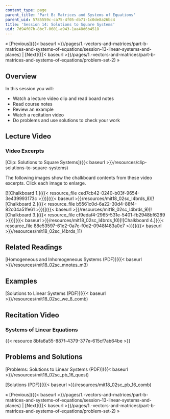 ```yaml
---
content_type: page
parent_title: 'Part B: Matrices and Systems of Equations'
parent_uid: 5785559c-ca75-4f05-db71-1c0de8a26bc4
title: 'Session 14: Solutions to Square Systems'
uid: 7d94f07b-8bc7-0601-a943-1aa48d6b4518
---
```


« [Previous]({{< baseurl >}}/pages/1.-vectors-and-matrices/part-b-matrices-and-systems-of-equations/session-13-linear-systems-and-planes) | [Next]({{< baseurl >}}/pages/1.-vectors-and-matrices/part-b-matrices-and-systems-of-equations/problem-set-2) »

Overview
--------

In this session you will:

*   Watch a lecture video clip and read board notes
*   Read course notes
*   Review an example
*   Watch a recitation video
*   Do problems and use solutions to check your work

Lecture Video
-------------

### Video Excerpts

[Clip: Solutions to Square Systems]({{< baseurl >}}/resources/clip-solutions-to-square-systems)

The following images show the chalkboard contents from these video excerpts. Click each image to enlarge.

[![Chalkboard 1.]({{< resource_file ced7cb42-0240-b03f-9654-3e439993173c >}})]({{< baseurl >}}/resources/mit18_02sc_l4brds_8)[![Chalkboard 2.]({{< resource_file b5561c0d-6a22-30d4-88f4-82c04a51fe61 >}})]({{< baseurl >}}/resources/mit18_02sc_l4brds_9)[![Chalkboard 3.]({{< resource_file cf9edaf4-2965-531e-5401-fb2948bf6289 >}})]({{< baseurl >}}/resources/mit18_02sc_l4brds_10)[![Chalkboard 4.]({{< resource_file 88e53597-61e2-0a7c-f0d2-0948f483a0e7 >}})]({{< baseurl >}}/resources/mit18_02sc_l4brds_11)

Related Readings
----------------

[Homogeneous and Inhomogeneous Systems (PDF)]({{< baseurl >}}/resources/mit18_02sc_mnotes_m3)

Examples
--------

[Solutions to Linear Systems (PDF)]({{< baseurl >}}/resources/mit18_02sc_we_8_comb)

Recitation Video
----------------

### Systems of Linear Equations

{{< resource 8bfa6a55-887f-4379-377e-615cf7ab64be >}}

Problems and Solutions
----------------------

[Problems: Solutions to Linear Systems (PDF)]({{< baseurl >}}/resources/mit18_02sc_pb_16_quest)

[Solutions (PDF)]({{< baseurl >}}/resources/mit18_02sc_pb_16_comb)

« [Previous]({{< baseurl >}}/pages/1.-vectors-and-matrices/part-b-matrices-and-systems-of-equations/session-13-linear-systems-and-planes) | [Next]({{< baseurl >}}/pages/1.-vectors-and-matrices/part-b-matrices-and-systems-of-equations/problem-set-2) »